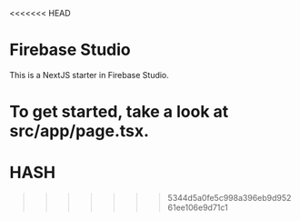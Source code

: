 <<<<<<< HEAD
# Firebase Studio

This is a NextJS starter in Firebase Studio.

To get started, take a look at src/app/page.tsx.
=======
# HASH
>>>>>>> 5344d5a0fe5c998a396eb9d95261ee106e9d71c1
